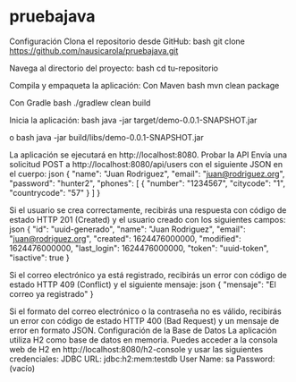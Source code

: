 # pruebajava
Configuración
Clona el repositorio desde GitHub:
bash
git clone https://github.com/nausicarola/pruebajava.git

Navega al directorio del proyecto:
bash
cd tu-repositorio

Compila y empaqueta la aplicación:
Con Maven
bash
mvn clean package

Con Gradle
bash
./gradlew clean build

Inicia la aplicación:
bash
java -jar target/demo-0.0.1-SNAPSHOT.jar

o
bash
java -jar build/libs/demo-0.0.1-SNAPSHOT.jar

La aplicación se ejecutará en http://localhost:8080.
Probar la API
Envía una solicitud POST a http://localhost:8080/api/users con el siguiente JSON en el cuerpo:
json
{
  "name": "Juan Rodriguez",
  "email": "juan@rodriguez.org",
  "password": "hunter2",
  "phones": [
    {
      "number": "1234567",
      "citycode": "1",
      "countrycode": "57"
    }
  ]
}

Si el usuario se crea correctamente, recibirás una respuesta con código de estado HTTP 201 (Created) y el usuario creado con los siguientes campos:
json
{
  "id": "uuid-generado",
  "name": "Juan Rodriguez",
  "email": "juan@rodriguez.org",
  "created": 1624476000000,
  "modified": 1624476000000,
  "last_login": 1624476000000,
  "token": "uuid-token",
  "isactive": true
}

Si el correo electrónico ya está registrado, recibirás un error con código de estado HTTP 409 (Conflict) y el siguiente mensaje:
json
{
  "mensaje": "El correo ya registrado"
}

Si el formato del correo electrónico o la contraseña no es válido, recibirás un error con código de estado HTTP 400 (Bad Request) y un mensaje de error en formato JSON.
Configuración de la Base de Datos
La aplicación utiliza H2 como base de datos en memoria. Puedes acceder a la consola web de H2 en http://localhost:8080/h2-console y usar las siguientes credenciales:
JDBC URL: jdbc:h2:mem:testdb
User Name: sa
Password: (vacío)
